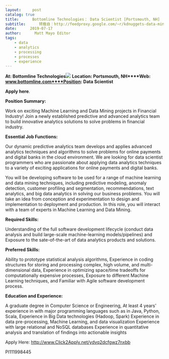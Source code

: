 ```yaml
---
layout:     post
catalog: true
title:      Bottomline Technologies： Data Scientist [Portsmouth, NH]
subtitle:      转载自：http://feedproxy.google.com/~r/kdnuggets-data-mining-analytics/~3/s--6PNFF-AE/07-17-bottomline-technologies-data-scientist.html
date:      2019-07-17
author:      Matt Mayo Editor
tags:
    - data
    - analytics
    - processing
    - processes
    - experience
---
```


**At: Bottomline Technologies**![](https://pbs.twimg.com/profile_images/1034823190659379200/x6fwUdFD_200x200.jpg)
**Location: Portsmouth, NH****Web: www.bottomline.com****Position: Data Scientist**

**Apply here**.

**Position Summary:**

Work on exciting Machine Learning and Data Mining projects in Financial Industry! Join a newly established predictive and advanced analytics team to build innovative analytics solutions to solve problems in financial industry.

**Essential Job Functions:**

Our dynamic predictive analytics team develops and applies advanced analytics techniques and algorithms to solve problems for online payments and digital banks in the cloud environment. We are looking for data scientist programmers who are passionate about applying data analytics techniques to a variety of exciting applications for online payments and digital banks.

You will be developing software to be used for a range of machine learning and data mining techniques, including predictive modeling, anomaly detection, customer profiling and segmentation, recommendations, text analytics, and big data analytics in solving our business problems. You will take an idea from conception and experimentation to design and implementation to deployment and production. In this role, you will interact with a team of experts in Machine Learning and Data Mining.

**Required Skills:**

Understanding of the full software development lifecycle (conduct data analysis and build large-scale machine-learning models/pipelines) and
Exposure to the sate-of-the-art of data analytics products and solutions.

**Preferred Skills:**

Ability to prototype statistical analysis algorithms,
Experience in coding structures for storing and processing complex, high volume, and multi-dimensional data,
Experience in optimizing space/time tradeoffs for computationally expensive processes,
Exposure to different Machine Learning techniques, and
Familiar with Agile software development process.

**Education and Experience:**

A graduate degree in Computer Science or Engineering,
At least 4 years' experience in with major programming languages such as in Java, Python, Scala,
Experience in Big Data technologies (Hadoop, Spark)
Experience in data pre-processing, Machine Learning, and data visualization
Experience with large relational and NoSQL databases
Experience in quantitative analysis and translation of findings into actionable insights

Apply Here: http://www.Click2Apply.net/ydvq2dcfgwz7nxbb

PI111998445
